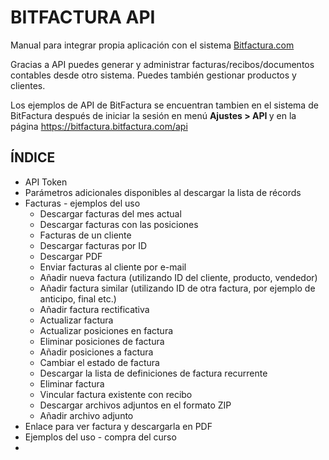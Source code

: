 # BITFACTURA API
Manual para integrar propia aplicación con el sistema <a href="https://bitfactura.com">Bitfactura.com</a>

Gracias a API puedes generar y administrar facturas/recibos/documentos contables desde otro sistema. Puedes también gestionar productos y clientes.

Los ejemplos de API de BitFactura se encuentran tambien en el sistema de BitFactura después de iniciar la sesión en menú <strong> Ajustes > API </strong> y en la página https://bitfactura.bitfactura.com/api 

## ÍNDICE
* API Token
* Parámetros adicionales disponibles al descargar la lista de récords
* Facturas - ejemplos del uso
  * Descargar facturas del mes actual
  * Descargar facturas con las posiciones
  * Facturas de un cliente
  * Descargar facturas por ID
  * Descargar PDF
  * Enviar facturas al cliente por e-mail
  * Añadir nueva factura (utilizando ID del cliente, producto, vendedor)
  * Añadir factura similar (utilizando ID de otra factura, por ejemplo de anticipo, final etc.)
  * Añadir factura rectificativa
  * Actualizar factura
  * Actualizar posiciones en factura 
  * Eliminar posiciones de factura
  * Añadir posiciones a factura
  * Cambiar el estado de factura
  * Descargar la lista de definiciones de factura recurrente
  * Eliminar factura
  * Vincular factura existente con recibo
  * Descargar archivos adjuntos en el formato ZIP
  * Añadir archivo adjunto
* Enlace para ver factura y descargarla en PDF
* Ejemplos del uso - compra del curso
* 
